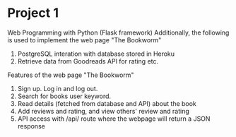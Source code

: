 # Project 1
Web Programming with Python (Flask framework)
Additionally, the following is used to implement the web page "The Bookworm"
 1) PostgreSQL interation with database stored in Heroku
 2) Retrieve data from Goodreads API for rating etc.

Features of the web page "The Bookworm"
1) Sign up. Log in and log out.
2) Search for books user keyword.
3) Read details (fetched from database and API) about the book 
4) Add reviews and rating, and view others' review and rating
5) API access with /api/<isbn> route where the webpage will return a JSON response 

